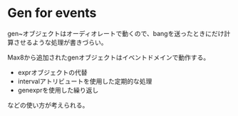 # Gen for events

gen~オブジェクトはオーディオレートで動くので、bangを送ったときにだけ計算させるような処理が書きづらい。

Max8から追加されたgenオブジェクトはイベントドメインで動作する。

- exprオブジェクトの代替
- intervalアトリビュートを使用した定期的な処理
- genexprを使用した繰り返し

などの使い方が考えられる。